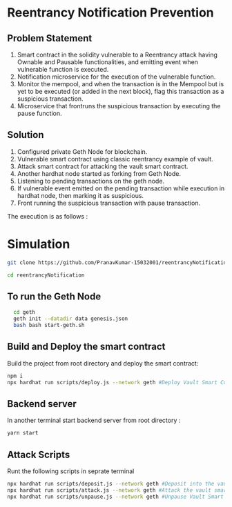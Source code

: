 # Reentrancy Notification Prevention

## Problem Statement
1. Smart contract in the solidity vulnerable to a Reentrancy attack having Ownable and Pausable functionalities, and emitting event when vulnerable function is executed.
2. Notification microservice for the execution of the vulnerable function.
3. Monitor the mempool, and when the transaction is in the Mempool but is yet to be executed (or added in the next block), flag this transaction as a suspicious transaction. 
4. Microservice that frontruns the suspicious transaction by executing the pause function.

## Solution
1. Configured private Geth Node for blockchain.
2. Vulnerable smart contract using classic reentrancy example of vault.
3. Attack smart contract for attacking the vault smart contract.
4. Another hardhat node started as forking from Geth Node.
5. Listening to pending transactions on the geth node.
6. If vulnerable event emitted on the pending transaction while execution in hardhat node, then marking it as suspicious.
7. Front running the suspicious transaction with pause transaction.

The execution is as follows :

# Simulation

```bash
git clone https://github.com/PranavKumar-15032001/reentrancyNotification
```

```bash
cd reentrancyNotification
```

## To run the Geth Node

```bash
  cd geth
  geth init --datadir data genesis.json
  bash bash start-geth.sh
```

## Build and Deploy the smart contract

Build the project from root directory and deploy the smart contract:

```bash
npm i
npx hardhat run scripts/deploy.js --network geth #Deploy Vault Smart Contract
```

## Backend server

In another terminal start backend server from root directory :

```bash
yarn start
```

## Attack Scripts

Runt the following scripts in seprate terminal

```bash
npx hardhat run scripts/deposit.js --network geth #Deposit into the vault
npx hardhat run scripts/attack.js --network geth #Attack the vault smart contract
npx hardhat run scripts/unpause.js --network geth #Unpause Vault Smart Contract
```
